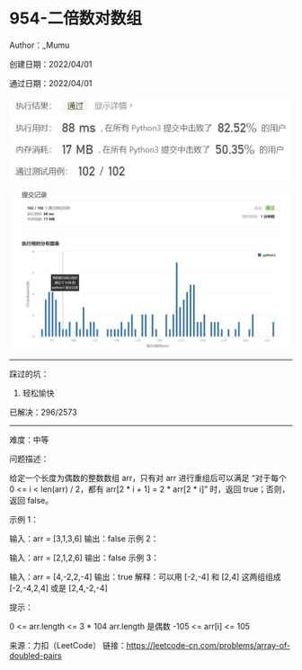 # 954-二倍数对数组

Author：_Mumu

创建日期：2022/04/01

通过日期：2022/04/01

![](./通过截图2.jpg)

![](./通过截图1.jpg)

*****

踩过的坑：

1. 轻松愉快

已解决：296/2573

*****

难度：中等

问题描述：

给定一个长度为偶数的整数数组 arr，只有对 arr 进行重组后可以满足 “对于每个 0 <= i < len(arr) / 2，都有 arr[2 * i + 1] = 2 * arr[2 * i]” 时，返回 true；否则，返回 false。

 

示例 1：

输入：arr = [3,1,3,6]
输出：false
示例 2：

输入：arr = [2,1,2,6]
输出：false
示例 3：

输入：arr = [4,-2,2,-4]
输出：true
解释：可以用 [-2,-4] 和 [2,4] 这两组组成 [-2,-4,2,4] 或是 [2,4,-2,-4]


提示：

0 <= arr.length <= 3 * 104
arr.length 是偶数
-105 <= arr[i] <= 105

来源：力扣（LeetCode）
链接：https://leetcode-cn.com/problems/array-of-doubled-pairs